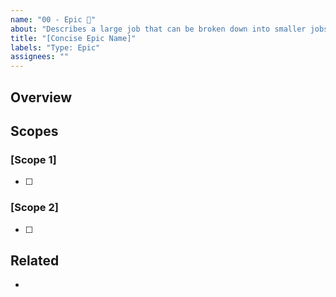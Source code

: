 ```yaml
---
name: "00 - Epic 🚩"
about: "Describes a large job that can be broken down into smaller jobs"
title: "[Concise Epic Name]"
labels: "Type: Epic"
assignees: ""
---
```


## Overview

<!-- Summarize the body of work represented by this epic. -->

## Scopes

<!-- Break down the overall body of work into smaller issues grouped by scope. -->

### [Scope 1]

- [ ]

### [Scope 2]

- [ ]

## Related

<!-- List any other links relevant to this epic. -->

-

